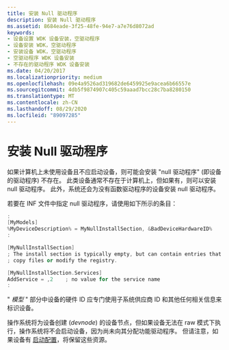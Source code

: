 ```yaml
---
title: 安装 Null 驱动程序
description: 安装 Null 驱动程序
ms.assetid: 8684eade-3f25-48fe-94e7-a7e76d8072ad
keywords:
- 设备设置 WDK 设备安装，空驱动程序
- 设备安装 WDK，空驱动程序
- 安装设备 WDK，空驱动程序
- 空驱动程序 WDK 设备安装
- 不存在的驱动程序 WDK 设备安装
ms.date: 04/20/2017
ms.localizationpriority: medium
ms.openlocfilehash: 09e4a9526ad319682de6459925e9acea6b66557e
ms.sourcegitcommit: 4db5f9874907c405c59aaad7bcc28c7ba8280150
ms.translationtype: MT
ms.contentlocale: zh-CN
ms.lasthandoff: 08/29/2020
ms.locfileid: "89097285"
---
```

# <a name="installing-a-null-driver"></a>安装 Null 驱动程序





如果计算机上未使用设备且不应启动设备，则可能会安装 "null 驱动程序" (即设备的驱动程序) 不存在。 此类设备通常不存在于计算机上，但如果有，则可以安装 null 驱动程序。 此外，系统还会为没有函数驱动程序的设备安装 null 驱动程序。

若要在 INF 文件中指定 null 驱动程序，请使用如下所示的条目：

```cpp
:
[MyModels]
%MyDeviceDescription% = MyNullInstallSection, &BadDeviceHardwareID%
:

[MyNullInstallSection]
; The install section is typically empty, but can contain entries that
; copy files or modify the registry.

[MyNullInstallSection.Services]
AddService = ,2    ; no value for the service name
:
```

" *模型* " 部分中设备的硬件 ID 应专门使用子系统供应商 ID 和其他任何相关信息来标识设备。

操作系统将为设备创建 (*devnode*) 的设备节点，但如果设备无法在 raw 模式下执行，操作系统将不会启动设备，因为尚未向其分配功能驱动程序。 但请注意，如果设备有 [启动配置](../kernel/hardware-resources.md#logical-configuration-types-for-resource-lists)，将保留这些资源。

 

